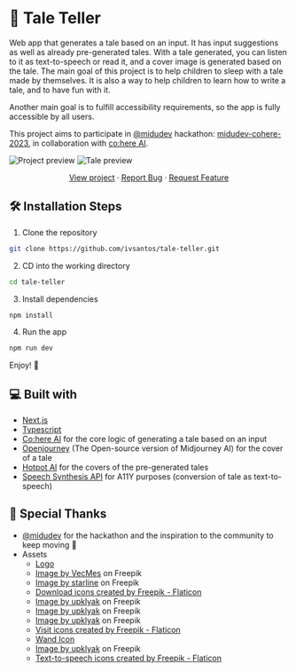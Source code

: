 # 📙 Tale Teller

Web app that generates a tale based on an input. It has input suggestions as well as already pre-generated tales. With a tale generated, you can listen to it as text-to-speech or read it, and a cover image is generated based on the tale.
The main goal of this project is to help children to sleep with a tale made by themselves. It is also a way to help children to learn how to write a tale, and to have fun with it.

Another main goal is to fulfill accessibility requirements, so the app is fully accessible by all users.

This project aims to participate in [@midudev](https://www.github.com/midudev) hackathon: [midudev-cohere-2023](https://github.com/topics/midudev-cohere-2023), in collaboration with [co:here AI](https://cohere.ai/).


![Project preview](https://user-images.githubusercontent.com/18705658/216736891-12445624-f26b-49a5-8f3c-cc7baaaf351d.png)
![Tale preview](https://user-images.githubusercontent.com/18705658/216737863-be262d74-7b9e-4040-9824-aab735ed81f0.png)

<p align="center">
<a href="https://tale-teller.vercel.app/" target="blank">View project</a>
·
<a href="https://github.com/ivsantos/tale-teller/issues/new/choose">Report Bug</a>
·
<a href="https://github.com/ivsantos/tale-teller/issues/new/choose">Request Feature</a>
</p>


## 🛠️ Installation Steps
1. Clone the repository

```bash
git clone https://github.com/ivsantos/tale-teller.git
```

2. CD into the working directory

```bash
cd tale-teller
```

3. Install dependencies

```bash
npm install
```

4. Run the app

```bash
npm run dev
```

Enjoy! 🎉


## 💻 Built with
- [Next.js](https://nextjs.org/)
- [Typescript](https://www.typescriptlang.org/)
- [Co:here AI](https://cohere.ai/) for the core logic of generating a tale based on an input
- [Openjourney](https://huggingface.co/prompthero/openjourney) (The Open-source version of Midjourney AI) for the cover of a tale
- [Hotpot AI](https://hotpot.ai/) for the covers of the pre-generated tales
- [Speech Synthesis API](https://developer.mozilla.org/en-US/docs/Web/API/SpeechSynthesis) for A11Y purposes (conversion of tale as text-to-speech)


## 🙇 Special Thanks
- [@midudev](https://www.github.com/midudev) for the hackathon and the inspiration to the community to keep moving 👋
- Assets
  - [Logo](https://logo.com/)
  - <a href="https://www.freepik.com/free-vector/watercolour-background-with-leaves_15206958.htm#query=paper%20texture&position=1&from_view=search&track=sph">Image by VecMes</a> on Freepik
  - <a href="https://www.freepik.com/free-vector/moon-clouds-stars-purple-background-design_10016771.htm#query=moon&position=49&from_view=search&track=sph#position=49&query=moon">Image by starline</a> on Freepik
  - <a href="https://www.flaticon.com/free-icons/download" title="download icons">Download icons created by Freepik - Flaticon</a>
  - <a href="https://www.freepik.com/free-vector/medieval-castle-tavern-room-with-stone-walls_32665649.htm#query=tavern%20orcs&position=1&from_view=search&track=ais">Image by upklyak</a> on Freepik
  - <a href="https://www.freepik.com/free-photo/yellow-stars-dark-blue-background_5584965.htm#query=5584965&position=0&from_view=search&track=ais">Image by upklyak</a> on Freepik
  - <a href="https://www.freepik.com/free-vector/cute-cat-playing-with-butterfly-home-terrace_29086828.htm#query=cute%20cat%20butterfly&position=4&from_view=author">Image by upklyak</a> on Freepik
  - <a href="https://www.flaticon.com/free-icons/visit" title="visit icons">Visit icons created by Freepik - Flaticon</a>
  - <a href="http://clipart-library.com/clipart/1789833.htm" title="Wand">Wand Icon</a>
  - <a href="https://www.freepik.com/free-vector/pink-magic-castle-princess-fairy-palace-mountains-with-rocky-road-lead-gates-with-flying-turrets-air-balloons-sky-fantasy-fortress-medieval-architecture-cartoon-illustration_10308135.htm#query=fairy%20tale&position=0&from_view=search&track=sph">Image by upklyak</a> on Freepik
  - <a href="https://www.flaticon.com/free-icons/text-to-speech" title="text-to-speech icons">Text-to-speech icons created by Freepik - Flaticon</a>